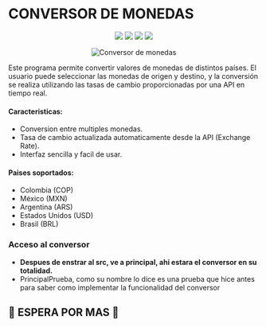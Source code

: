 <p align="center">
  <h1>CONVERSOR DE MONEDAS</h1>
</p>

<p align="center">
  <img src="https://img.shields.io/badge/STATUS-EN%20DESAROLLO-green">
  <img src="https://img.shields.io/badge/Version-1.0-blue">
  <img src="https://img.shields.io/badge/API-Exchange%20Rate-red">
  <img src="https://img.shields.io/badge/LICENSE-NOT%20SPECIFIED-white">
  
</p>

<p align="center">
  <img src="https://github.com/user-attachments/assets/ccc160c3-c56c-4141-b931-8746b106100a" alt="Conversor de monedas">
</p>

<p>
Este programa permite convertir valores de monedas de distintos países. 
El usuario puede seleccionar las monedas de origen y destino, y la conversión se realiza utilizando las tasas de
cambio proporcionadas por una API en tiempo real.
</p>

#### Caracteristicas:
- Conversion entre multiples monedas.
- Tasa de cambio actualizada automaticamente desde la API (Exchange Rate).
- Interfaz sencilla y facil de usar.

#### Paises soportados:
- Colombia (COP)
- México (MXN)
- Argentina (ARS)
- Estados Unidos (USD)
- Brasil (BRL)

### Acceso al conversor
  - **Despues de enstrar al src, ve a principal, ahi estara el conversor en su totalidad.**
  - PrincipalPrueba, como su nombre lo dice es una prueba que hice antes para saber como implementar la funcionalidad del conversor
## 🚀 ESPERA POR MAS 🔄




